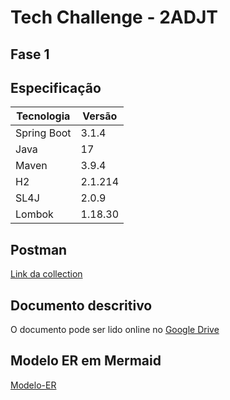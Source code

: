 # Tech Challenge - 2ADJT
## Fase 1


## Especificação

| Tecnologia  | Versão  |
|-------------|---------|
| Spring Boot | 3.1.4   |
| Java        | 17      | 
| Maven       | 3.9.4   | 
| H2          | 2.1.214 |
| SL4J        | 2.0.9   |
| Lombok      | 1.18.30 |

## Postman

[Link da collection](https://warped-space-1378.postman.co/workspace/Team-Workspace~12b840d4-b62d-4d10-8c05-2f64ca749b5b/collection/3936081-5adf9242-62bc-4fc1-9a51-571be5a1ceae?action=share&creator=3936081)

## Documento descritivo

O documento pode ser lido online
no [Google Drive](https://docs.google.com/document/d/13soj-Fo0VNw1c9wF_B2q97aBrvKx17W469klTrhTSfI/edit?usp=sharing)

## Modelo ER em Mermaid

[Modelo-ER](DOCS/modelo-er.md)